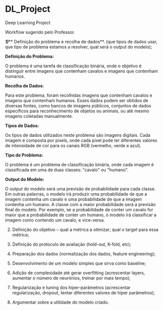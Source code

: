 # DL_Project
Deep Learning Project

Workflow sugerido pelo Professor.


_**1)**_** Definição do problema e recolha de dados**. 
(que tipos de dados usar, que tipo de problema estamos a resolver, qual será o output do modelo);


**Definição do Problema:**

O problema é uma tarefa de classificação binária, onde o objetivo é distinguir entre imagens que contenham cavalos e imagens que contenham humanos.

**Recolha de Dados:**

Para este problema, foram recolhidas imagens que contenham cavalos e imagens que contenham humanos. Esses dados podem ser obtidos de diversas fontes, como bancos de imagens públicos, conjuntos de dados específicos para reconhecimento de objetos ou animais, ou até mesmo imagens coletadas manualmente.

**Tipos de Dados:**

Os tipos de dados utilizados neste problema são imagens digitais. Cada imagem é composta por pixels, onde cada pixel pode ter diferentes valores de intensidade de cor para os canais RGB (vermelho, verde e azul).

**Tipo de Problema:**

O problema é um problema de classificação binária, onde cada imagem é classificada em uma de duas classes: "cavalo" ou "humano".

**Output do Modelo:**

O output do modelo será uma previsão de probabilidade para cada classe. Em outras palavras, o modelo irá produzir uma probabilidade de que a imagem contenha um cavalo e uma probabilidade de que a imagem contenha um humano. A classe com a maior probabilidade será a previsão final do modelo. Por exemplo, se a probabilidade de conter um cavalo for maior que a probabilidade de conter um humano, o modelo irá classificar a imagem como contendo um cavalo, e vice-versa.

2) Definição do objetivo – qual a métrica a otimizar; qual o target para essa métrica;

3) Definição do protocolo de avaliação (hold-out, K-fold, etc);

4) Preparação dos dados (normalização dos dados, feature engineering);

5) Desenvolvimento de um modelo simples que sirva como baseline;

6) Adição de complexidade até gerar overfitting (acrescentar layers, aumentar o número
de neurónios, treinar por mais tempo);

7) Regularização e tuning dos híper-parâmetros (acrescentar regularização, dropout,
tentar diferentes valores de híper parâmetros);

8) Argumentar sobre a utilidade do modelo criado.


   
